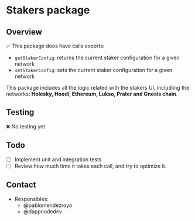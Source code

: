 # Stakers package

## Overview

✅ This package does have calls exports:

- `getStakerConfig`: returns the current staker configuration for a given network
- `setStakerConfig`: sets the current staker configuration for a given network

This package includes all the logic related with the stakers UI, includiing the networks: **Holesky, Hoodi, Ethereum, Lukso, Prater and Gnosis chain**.

## Testing

❌ No testing yet

## Todo

- [ ] Implement unit and integration tests
- [ ] Review how much time it takes each call, and try to optimize it.

## Contact

- Responsibles:
  - @pablomendezroyo
  - @dappnodedev
